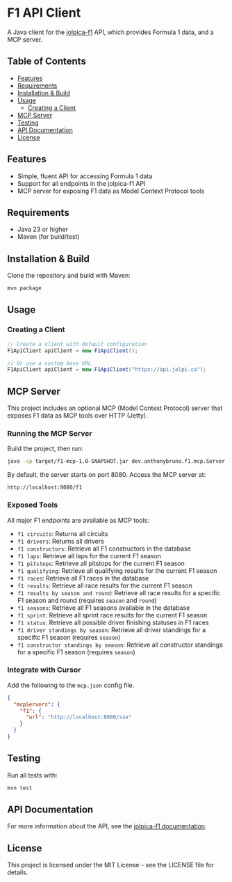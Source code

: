 # F1 API Client

A Java client for the [jolpica-f1](https://github.com/jolpica/jolpica-f1) API, which provides Formula 1 data, and a MCP server.

## Table of Contents
- [Features](#features)
- [Requirements](#requirements)
- [Installation & Build](#installation--build)
- [Usage](#usage)
  - [Creating a Client](#creating-a-client)
- [MCP Server](#mcp-server)
- [Testing](#testing)
- [API Documentation](#api-documentation)
- [License](#license)

## Features

- Simple, fluent API for accessing Formula 1 data
- Support for all endpoints in the jolpica-f1 API
- MCP server for exposing F1 data as Model Context Protocol tools

## Requirements

- Java 23 or higher
- Maven (for build/test)

## Installation & Build

Clone the repository and build with Maven:

```sh
mvn package
```

## Usage

### Creating a Client

```java
// Create a client with default configuration
F1ApiClient apiClient = new F1ApiClient();

// Or use a custom base URL
F1ApiClient apiClient = new F1ApiClient("https://api.jolpi.ca");
```

## MCP Server

This project includes an optional MCP (Model Context Protocol) server that exposes F1 data as MCP tools over HTTP (Jetty).

### Running the MCP Server

Build the project, then run:

```sh
java -cp target/f1-mcp-1.0-SNAPSHOT.jar dev.anthonybruno.f1.mcp.Server
```

By default, the server starts on port 8080. Access the MCP server at:

```
http://localhost:8080/f1
```

### Exposed Tools
All major F1 endpoints are available as MCP tools:

- `f1 circuits`: Returns all circuits
- `f1 drivers`: Returns all drivers
- `f1 constructors`: Retrieve all F1 constructors in the database
- `f1 laps`: Retrieve all laps for the current F1 season
- `f1 pitstops`: Retrieve all pitstops for the current F1 season
- `f1 qualifying`: Retrieve all qualifying results for the current F1 season
- `f1 races`: Retrieve all F1 races in the database
- `f1 results`: Retrieve all race results for the current F1 season
- `f1 results by season and round`: Retrieve all race results for a specific F1 season and round (requires `season` and `round`)
- `f1 seasons`: Retrieve all F1 seasons available in the database
- `f1 sprint`: Retrieve all sprint race results for the current F1 season
- `f1 status`: Retrieve all possible driver finishing statuses in F1 races
- `f1 driver standings by season`: Retrieve all driver standings for a specific F1 season (requires `season`)
- `f1 constructor standings by season`: Retrieve all constructor standings for a specific F1 season (requires `season`)

### Integrate with Cursor
Add the following to the `mcp.json` config file.

```json
{
  "mcpServers": {
    "f1": {
      "url": "http://localhost:8080/sse"
    }
  }
}
```

## Testing

Run all tests with:

```sh
mvn test
```

## API Documentation

For more information about the API, see the [jolpica-f1 documentation](https://github.com/jolpica/jolpica-f1).

## License

This project is licensed under the MIT License - see the LICENSE file for details.